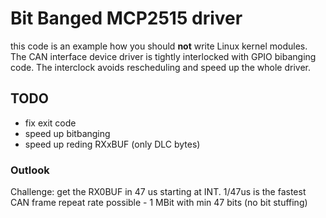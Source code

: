 # Bit Banged MCP2515 driver

this code is an example how you should **not** write Linux kernel modules.
The CAN interface device driver is tightly interlocked with GPIO bibanging
code. The interclock avoids rescheduling and speed up the whole driver.

## TODO

 * fix exit code
 * speed up bitbanging
 * speed up reding RXxBUF (only DLC bytes)

### Outlook

Challenge: get the RX0BUF in 47 us starting at INT.
1/47us is the fastest CAN frame repeat rate possible - 1 MBit with
min 47 bits (no bit stuffing)
